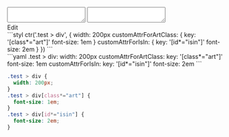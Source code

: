<div data-size="250" class="code-cont" data-example="custom-attribute">
    <div class="code">
        <div class="code-wrap">
            <textarea id="stylus"></textarea>
            <textarea id="css"></textarea>
            <div class="edit-code">
                <span>Edit</span>
            </div>
        </div>
    </div>
</div>


<div data-size="250" data-examples="stylus"></div>
```styl
ctr('.test > div', {
  width: 200px
  customAttrForArtClass: {
    key: '[class*="art"]'
    font-size: 1em
  }
  customAttrForIsIn: {
    key: '[id*="isin"]'
    font-size: 2em
  }
})
```

<div data-size="250" data-examples="yaml"></div>
```yaml
.test > div:
  width: 200px
  customAttrForArtClass:
    key: '[class*="art"]'
    font-size: 1em
  customAttrForIsIn:
    key: '[id*="isin"]'
    font-size: 2em
```

```css
.test > div {
  width: 200px;
}
.test > div[class*="art"] {
  font-size: 1em;
}
.test > div[id*="isin"] {
  font-size: 2em;
}
```
<div class="cf"></div>

